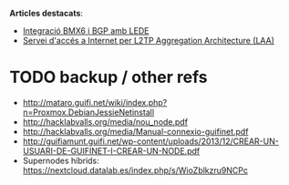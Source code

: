 **Articles destacats**:

- [Integració BMX6 i BGP amb LEDE](bmx6-bgp-lede.md)
- [Servei d'accés a Internet per L2TP Aggregation Architecture (LAA)](arquitectura-laa-acces-inet.md)

# TODO backup / other refs

- http://mataro.guifi.net/wiki/index.php?n=Proxmox.DebianJessieNetinstall
- http://hacklabvalls.org/media/nou_node.pdf
- http://hacklabvalls.org/media/Manual-connexio-guifinet.pdf
- http://guifiamunt.guifi.net/wp-content/uploads/2013/12/CREAR-UN-USUARI-DE-GUIFINET-I-CREAR-UN-NODE.pdf
- Supernodes híbrids: https://nextcloud.datalab.es/index.php/s/WioZblkzru9NCPc
